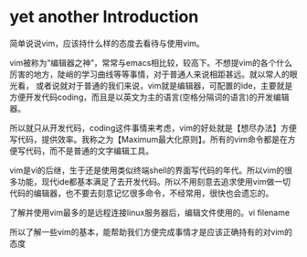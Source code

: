 # yet another Introduction

简单说说vim，应该持什么样的态度去看待与使用vim。

vim被称为“编辑器之神”，常常与emacs相比较，较高下。不想提vim的各个什么厉害的地方，陡峭的学习曲线等等事情，对于普通人来说相距甚远。就以常人的眼光看，
或者说就对于普通的我们来说，vim就是编辑器，可配置的ide，主要就是方便开发代码coding，而且是以英文为主的语言(空格分隔词的语言)的开发编辑器。

所以就只从开发代码，coding这件事情来考虑，vim的好处就是【想尽办法】方便写代码，提供效率。我称之为【Maximum最大化原则】。所有的vim命令都是在方便写代码，而不是普通的文字编辑工具。

vim是vi的后继，生于还是使用类似终端shell的界面写代码的年代。所以vim的很多功能，现代ide都基本满足了去开发代码。所以不用刻意去追求使用vim做一切代码的编辑器，也不要去刻意记忆很多命令，不经常用，很快也会遗忘的。

了解并使用vim最多的是远程连接linux服务器后，编辑文件使用的。vi filename

所以了解一些vim的基本，能帮助我们方便完成事情才是应该正确持有的对vim的态度